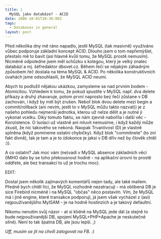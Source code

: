 ```yaml
---
title: |
  MySQL jako databáze? - ACID
date: 2006-10-01T10:30:00Z
tags:
  - Databases in general
layout: post
---
```

Před několika dny mě ráno napadlo, jestli MySQL (tak masivně) využíváno vůbec podporuje základní koncept ACID. Dlouho jsem o tom nepřemýšlel, přestalo mě to bavit (asi hlavně kvůli tomu, že MySQL prostě nemusím). Nicméně odpoledne jsem měl schůzku s kolegou, který je velký znalec databází a mj. šéfredaktor dbsvet.cz. Během řečí se nějakým záhadným způsobem řeč dostala na téma MySQL & ACID. Po několika konstruktivních úvahách jsme odsouhlasili, že MySQL ACID neumí. 

Abych to podložil nějakou ukázkou, zamysleme se nad prvním bodem - Atomicitou. Vzhledem k tomu, že pokud spustíte v MySQL např. dva delete příkazy a druhý zhavaruje, potom první naprosto bez řečí zůstane v DB zachován, i když by měl být zrušen. Neboť blok dvou delete mezi begin a commit/rollback (ani nevím, jestli to v MySQL můžu takto nazvat)) je z našeho pohledu nejmenší jednotka, kterou už nelze dělit a je nutné ji vykonat vcelku. Díky tomuto faktu, se nám zjevně nabořila i další věc - Konzistence. O Isolaci už vlastně ani mluvit nemusíme, i když každý může zkusit, že nic takového se nekoná. Naopak Trvanlivost (D) je vlastně splněna (když pomineme ostatní chybičky). Když blok "commitnete" (to zní fakt divně), tak je tam a je to (dokonce je jaksi v DB dřív než by člověk chtěl :)).

A co ostatní? Jak moc vám (ne)vadí v MySQL absence základních věcí (IMHO dalo by se toho překousnout hodně - na aplikační úrovni to prostě oddřete, ale bez transakcí to už je trochu moc).

EDIT:

Dostal jsem několik zajímavých komentářů nejen tady, ale také mailem. Předně bych chtěl říci, že MySQL rozhodně nezatracuji - má oblibená DB je sice Firebird nicméně i na MySQL "občas" něco postavím. Vím, že MySQL má i jiné engine, které transakce podporují, já jsem však vycházel z (asi) nejpoužívanějšího MyISAM - je na hodně hostinzích a je takový defaultní.

Nikomu nenutím svůj názor - at si klidně na MySQL jede dál (a stejně to bude nejpoužívanější DB, spojení MySQL+PHP+Apache je neskutečně silné). Není to tak špatná DB, ale jsou lepší. ;)

_Uff, musím se jít na chvíli zalogovat na FB. :)_